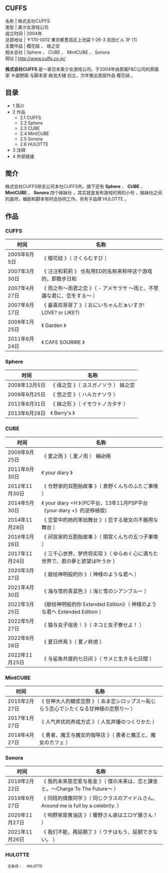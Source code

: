 CUFFS  
---  
名称  |  株式会社CUFFS   
类型  |  美少女游戏公司   
成立时间  |  2004年   
总部地址  |  〒170-0012 東京都豊島区上池袋 1-26-3 吉田ビル 3F  [1]   
主要作品  |  樱花结  、  缘之空   
相关会社  |  Sphere  、  CUBE  、  MintCUBE  、  Sonora   
网址  |  http://www.cuffs.co.jp/   
  
**株式会社CUFFS** 是一家日本美少女游戏公司。于2004年由原属F&C公司的原画家  ☆画野朗  与脚本家  殿池大辅  创立，次年推出首部作品
樱花结  。

##  目录

  * 1  简介 
  * 2  作品 
    * 2.1  CUFFS 
    * 2.2  Sphere 
    * 2.3  CUBE 
    * 2.4  MintCUBE 
    * 2.5  Sonora 
    * 2.6  HULOTTE 
  * 3  注释 
  * 4  外部链接 

##  简介

株式会社CUFFS除去公司本社CUFFS外，旗下还有 **Sphere** 、 **CUBE** 、 **MintCUBE** 、 **Sonora**
四个姊妹社  ，其实就是发布游戏时用的小号  ，姊妹社之间的画师，编剧和脚本有时会协同工作。另有子品牌  HULOTTE  。

##  作品

###  CUFFS

时间  |  名称   
---|---  
2005年8月5日  |  《  樱花结  》（  さくらむすび  ）   
2007年3月30日  |  《  汪汪和莉莉  》  也有用ED的名称来称呼这个游戏的，即散步日和   
2007年4月27日  |  《  雨之布～雨君之恋  》（  \- アメサラサ 〜雨と、不思議な君に、恋をする〜  ）   
2007年8月17日  |  《  最喜欢哥哥了  》（  おにいちゃんだぁいすき!  LOVE? or LIKE?）   
2008年1月25日  |  《  Garden  》   
2011年6月24日  |  《  CAFE SOURIRE  》   
  
###  Sphere

时间  |  名称   
---|---  
2008年12月5日  |  《  缘之空  》（  ヨスガノソラ  ）  妹之空   
2009年9月25日  |  《  悠之空  》（  ハルカナソラ  ）   
2012年8月31日  |  《  妹之形  》（  イモウトノカタチ  ）   
2013年6月28日  |  《  Berry's  》   
  
###  CUBE

时间  |  名称   
---|---  
2009年9月25日  |  《  夏之雨  》（  夏ノ雨  ） ~~姐之雨~~  
2011年9月30日  |  《  your diary  》   
2012年11月30日  |  《  仓野家的双胞胎故事  》（  倉野くんちのふたご事情  ）   
2014年5月30日  |  《  your diary +H  》（PC平台，13年11月PSP平台《your diary +》的逆移植版）   
2014年11月28日  |  《  恋爱中的她的笨拙舞台  》（  恋する彼女の不器用な舞台  ）   
2016年2月26日  |  《  间宫家的五胞胎故事  》（  間宮くんちの五つ子事情  ）   
2017年11月24日  |  《  三千心世界，梦终将实现  》（  ゆらめく心に満ちた世界で、君の夢と欲望は叶うか  ）   
2020年3月27日  |  《  献给神明般的你  》（  神様のような君へ  ）   
2021年4月30日  |  《  海与雪的青蓝色  》（  海と雪のシアンブルー  ）   
2022年3月25日  |  《献给神明般的你 Extended Edition》（  神様のような君へ Extended Edition  ）   
2022年5月27日  |  《  猫与女子宿舍！  》（  ネコと女子寮せよ！  ）   
2022年8月26日  |  《  夏日终焉  》（  夏ノ終熄  ）   
2022年11月25日  |  《  与鲨鱼共度的七日间  》（  サメと生きる七日間  ）   
  
###  MintCUBE

时间  |  名称   
---|---  
2015年2月27日  |  《  甘神大人的糖浆恋祭  》（  あま恋シロップス〜恥じらう恋心でシたくなる甘神様の恋祭り〜  ）   
2017年1月27日  |  《  人气声优的养成方式  》（  人気声優のつくりかた  ）   
2018年4月27日  |  《  勇者、魔王与魔女的咖啡店  》（  勇者と魔王と、魔女のカフェ  ）   
  
###  Sonora

时间  |  名称   
---|---  
2019年2月22日  |  《  我的未来是恋爱与氪金  》（  僕の未来は、恋と課金と。～Charge To The Future～  ）   
2019年9月27日  |  《  同班的偶像同学  》（  同じクラスのアイドルさん。Around me is full by a celebrity.  ）   
2020年11月27日  |  《  响野家是黄油店  》（  響野さん家はエロゲ屋さん！  ）   
2021年11月26日  |  《  我们不能，再延期了  》（  ウチはもう、延期できない。  ）   
  
###  HULOTTE

     主条目：  HULOTTE 